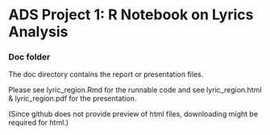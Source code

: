 # ADS Project 1:  R Notebook on Lyrics Analysis

### Doc folder

The doc directory contains the report or presentation files.

Please see lyric_region.Rmd for the runnable code and see lyric_region.html & lyric_region.pdf for the presentation. 

(Since github does not provide preview of html files, downloading might be required for html.)
